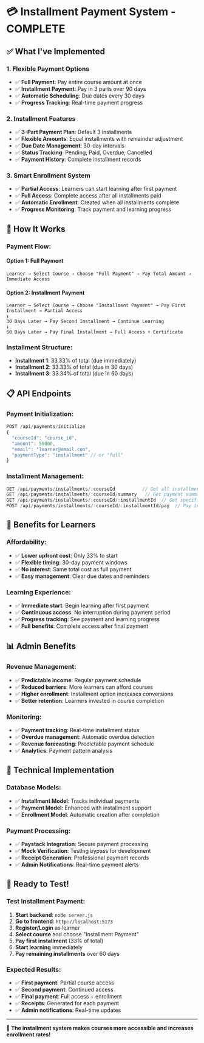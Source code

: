 # 💳 **Installment Payment System - COMPLETE**

## ✅ **What I've Implemented**

### **1. Flexible Payment Options**
- ✅ **Full Payment**: Pay entire course amount at once
- ✅ **Installment Payment**: Pay in 3 parts over 90 days
- ✅ **Automatic Scheduling**: Due dates every 30 days
- ✅ **Progress Tracking**: Real-time payment progress

### **2. Installment Features**
- ✅ **3-Part Payment Plan**: Default 3 installments
- ✅ **Flexible Amounts**: Equal installments with remainder adjustment
- ✅ **Due Date Management**: 30-day intervals
- ✅ **Status Tracking**: Pending, Paid, Overdue, Cancelled
- ✅ **Payment History**: Complete installment records

### **3. Smart Enrollment System**
- ✅ **Partial Access**: Learners can start learning after first payment
- ✅ **Full Access**: Complete access after all installments paid
- ✅ **Automatic Enrollment**: Created when all installments complete
- ✅ **Progress Monitoring**: Track payment and learning progress

## 🚀 **How It Works**

### **Payment Flow:**

#### **Option 1: Full Payment**
```
Learner → Select Course → Choose "Full Payment" → Pay Total Amount → Immediate Access
```

#### **Option 2: Installment Payment**
```
Learner → Select Course → Choose "Installment Payment" → Pay First Installment → Partial Access
↓
30 Days Later → Pay Second Installment → Continue Learning
↓
60 Days Later → Pay Final Installment → Full Access + Certificate
```

### **Installment Structure:**
- **Installment 1**: 33.33% of total (due immediately)
- **Installment 2**: 33.33% of total (due in 30 days)
- **Installment 3**: 33.34% of total (due in 60 days)

## 📋 **API Endpoints**

### **Payment Initialization:**
```javascript
POST /api/payments/initialize
{
  "courseId": "course_id",
  "amount": 50000,
  "email": "learner@email.com",
  "paymentType": "installment" // or "full"
}
```

### **Installment Management:**
```javascript
GET /api/payments/installments/:courseId          // Get all installments
GET /api/payments/installments/:courseId/summary   // Get payment summary
GET /api/payments/installments/:courseId/:installmentId  // Get specific installment
POST /api/payments/installments/:courseId/:installmentId/pay  // Pay installment
```

## 🎯 **Benefits for Learners**

### **Affordability:**
- ✅ **Lower upfront cost**: Only 33% to start
- ✅ **Flexible timing**: 30-day payment windows
- ✅ **No interest**: Same total cost as full payment
- ✅ **Easy management**: Clear due dates and reminders

### **Learning Experience:**
- ✅ **Immediate start**: Begin learning after first payment
- ✅ **Continuous access**: No interruption during payment period
- ✅ **Progress tracking**: See payment and learning progress
- ✅ **Full benefits**: Complete access after final payment

## 📊 **Admin Benefits**

### **Revenue Management:**
- ✅ **Predictable income**: Regular payment schedule
- ✅ **Reduced barriers**: More learners can afford courses
- ✅ **Higher enrollment**: Installment option increases conversions
- ✅ **Better retention**: Learners invested in course completion

### **Monitoring:**
- ✅ **Payment tracking**: Real-time installment status
- ✅ **Overdue management**: Automatic overdue detection
- ✅ **Revenue forecasting**: Predictable payment schedule
- ✅ **Analytics**: Payment pattern analysis

## 🔧 **Technical Implementation**

### **Database Models:**
- ✅ **Installment Model**: Tracks individual payments
- ✅ **Payment Model**: Enhanced with installment support
- ✅ **Enrollment Model**: Automatic creation after completion

### **Payment Processing:**
- ✅ **Paystack Integration**: Secure payment processing
- ✅ **Mock Verification**: Testing bypass for development
- ✅ **Receipt Generation**: Professional payment records
- ✅ **Admin Notifications**: Real-time payment alerts

## 🎯 **Ready to Test!**

### **Test Installment Payment:**
1. **Start backend**: `node server.js`
2. **Go to frontend**: `http://localhost:5173`
3. **Register/Login** as learner
4. **Select course** and choose "Installment Payment"
5. **Pay first installment** (33% of total)
6. **Start learning** immediately
7. **Pay remaining installments** over 60 days

### **Expected Results:**
- ✅ **First payment**: Partial course access
- ✅ **Second payment**: Continued access
- ✅ **Final payment**: Full access + enrollment
- ✅ **Receipts**: Generated for each payment
- ✅ **Admin notifications**: Real-time updates

---

**🎉 The installment system makes courses more accessible and increases enrollment rates!**
